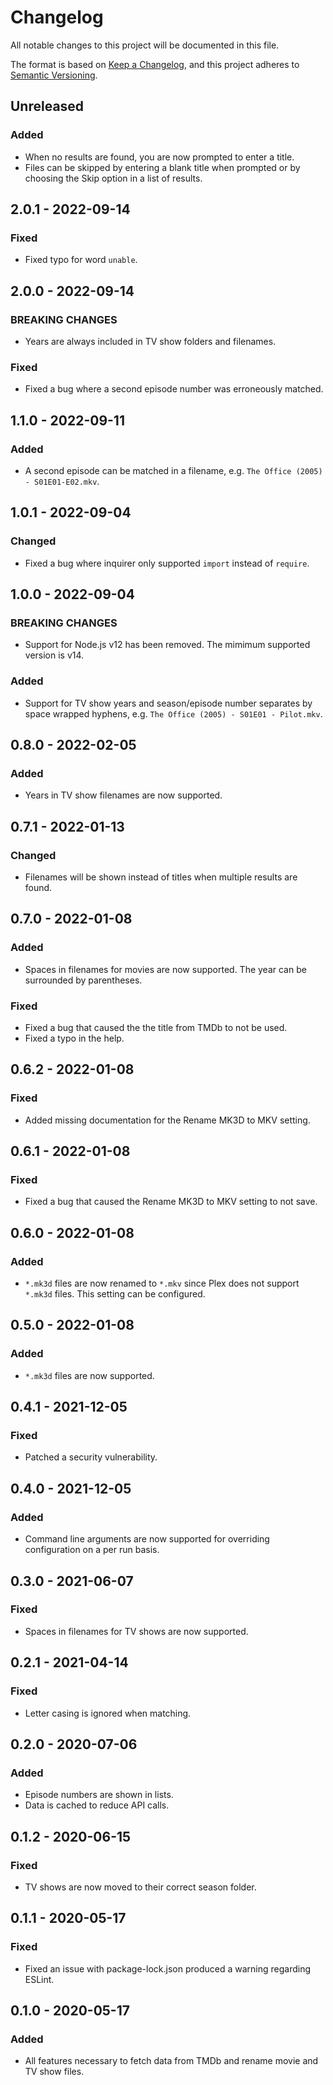 # Changelog

All notable changes to this project will be documented in this file.

The format is based on [Keep a Changelog](https://keepachangelog.com/en/1.0.0/),
and this project adheres to
[Semantic Versioning](https://semver.org/spec/v2.0.0.html).

## Unreleased

### Added

- When no results are found, you are now prompted to enter a title.
- Files can be skipped by entering a blank title when prompted or by choosing
  the Skip option in a list of results.

## 2.0.1 - 2022-09-14

### Fixed

- Fixed typo for word `unable`.

## 2.0.0 - 2022-09-14

### BREAKING CHANGES

- Years are always included in TV show folders and filenames.

### Fixed

- Fixed a bug where a second episode number was erroneously matched.

## 1.1.0 - 2022-09-11

### Added

- A second episode can be matched in a filename, e.g.
  `The Office (2005) - S01E01-E02.mkv`.

## 1.0.1 - 2022-09-04

### Changed

- Fixed a bug where inquirer only supported `import` instead of `require`.

## 1.0.0 - 2022-09-04

### BREAKING CHANGES

- Support for Node.js v12 has been removed. The mimimum supported version is
  v14.

### Added

- Support for TV show years and season/episode number separates by space wrapped
  hyphens, e.g. `The Office (2005) - S01E01 - Pilot.mkv`.

## 0.8.0 - 2022-02-05

### Added

- Years in TV show filenames are now supported.

## 0.7.1 - 2022-01-13

### Changed

- Filenames will be shown instead of titles when multiple results are found.

## 0.7.0 - 2022-01-08

### Added

- Spaces in filenames for movies are now supported. The year can be surrounded
  by parentheses.

### Fixed

- Fixed a bug that caused the the title from TMDb to not be used.
- Fixed a typo in the help.

## 0.6.2 - 2022-01-08

### Fixed

- Added missing documentation for the Rename MK3D to MKV setting.

## 0.6.1 - 2022-01-08

### Fixed

- Fixed a bug that caused the Rename MK3D to MKV setting to not save.

## 0.6.0 - 2022-01-08

### Added

- `*.mk3d` files are now renamed to `*.mkv` since Plex does not support `*.mk3d`
  files. This setting can be configured.

## 0.5.0 - 2022-01-08

### Added

- `*.mk3d` files are now supported.

## 0.4.1 - 2021-12-05

### Fixed

- Patched a security vulnerability.

## 0.4.0 - 2021-12-05

### Added

- Command line arguments are now supported for overriding configuration on a per
  run basis.

## 0.3.0 - 2021-06-07

### Fixed

- Spaces in filenames for TV shows are now supported.

## 0.2.1 - 2021-04-14

### Fixed

- Letter casing is ignored when matching.

## 0.2.0 - 2020-07-06

### Added

- Episode numbers are shown in lists.
- Data is cached to reduce API calls.

## 0.1.2 - 2020-06-15

### Fixed

- TV shows are now moved to their correct season folder.

## 0.1.1 - 2020-05-17

### Fixed

- Fixed an issue with package-lock.json produced a warning regarding ESLint.

## 0.1.0 - 2020-05-17

### Added

- All features necessary to fetch data from TMDb and rename movie and TV show
  files.

